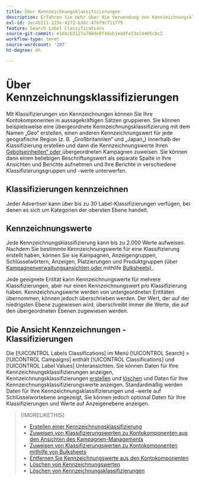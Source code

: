 ```yaml
---
title: Über Kennzeichnungsklassifizierungen
description: Erfahren Sie mehr über die Verwendung von Kennzeichnungsklassifizierungen zum Gruppieren Ihrer Kontokomponenten.
exl-id: 3ec4b111-225e-4272-b3dc-4f6f9c711779
feature: Search Label Classifications
source-git-commit: e16bc62127a708de8f4deb1eddfa53a14405cbc2
workflow-type: tm+mt
source-wordcount: '287'
ht-degree: 0%

---
```


# Über Kennzeichnungsklassifizierungen

Mit Klassifizierungen von Kennzeichnungen können Sie Ihre Kontokomponenten in aussagekräftigen Sätzen gruppieren. Sie können beispielsweise eine übergeordnete Kennzeichnungsklassifizierung mit dem Namen „Geo“ erstellen, einen anderen Kennzeichnungswert für jede geografische Region (z. B. „Großbritannien“ und „Japan„) innerhalb der Klassifizierung erstellen und dann die Kennzeichnungswerte Ihren [Gebotseinheiten“ oder ](/help/search-social-commerce/glossary.md#a-b) übergeordneten Kampagnen zuweisen. Sie können dann einen beliebigen Beschriftungswert als separate Spalte in Ihre Ansichten und Berichte aufnehmen und Ihre Berichte in verschiedene Klassifizierungsgruppen und -werte unterwerfen.

## Klassifizierungen kennzeichnen

Jeder Advertiser kann über bis zu 30 Label-Klassifizierungen verfügen, bei denen es sich um Kategorien der obersten Ebene handelt.

## Kennzeichnungswerte

Jede Kennzeichnungsklassifizierung kann bis zu 2.000 Werte aufweisen. Nachdem Sie bestimmte Kennzeichnungswerte für eine Klassifizierung erstellt haben, können Sie sie Kampagnen, Anzeigengruppen, Schlüsselwörtern, Anzeigen, Platzierungen und Produktgruppen (über [ Kampagnenverwaltungsansichten oder ](classification-values-assign-campaign-management.md)mithilfe [ Bulksheets) ](classification-values-assign-bulksheets.md).

Jede geeignete Entität kann Kennzeichnungswerte für mehrere Klassifizierungen, aber nur einen Kennzeichnungswert pro Klassifizierung haben. Kennzeichnungswerte werden von untergeordneten Entitäten übernommen, können jedoch überschrieben werden. Der Wert, der auf der niedrigsten Ebene zugewiesen wird, überschreibt immer die Werte, die auf den übergeordneten Ebenen zugewiesen werden.

## Die Ansicht Kennzeichnungen - Klassifizierungen

Die [!UICONTROL Labels Classifications] im Menü [!UICONTROL Search] > [!UICONTROL Campaigns] enthält [!UICONTROL Classifications] und [!UICONTROL Label Values] Unteransichten. Sie können Daten für Ihre Kennzeichnungsklassifizierungen anzeigen, Kennzeichnungsklassifizierungen [erstellen](classification-create.md) und [löschen](classification-delete.md) und Daten für Ihre Kennzeichnungsklassifizierungswerte anzeigen. Standardmäßig werden Daten für Ihre Kennzeichnungsklassifizierungen und -werte auf Schlüsselwortebene angezeigt, Sie können jedoch optional Daten für Ihre Klassifizierungen und Werte auf Anzeigenebene anzeigen.

>[!MORELIKETHIS]
>
>* [Erstellen einer Kennzeichnungsklassifizierung](classification-create.md)
>* [Zuweisen von Klassifizierungswerten zu Kontokomponenten aus den Ansichten des Kampagnen-Managements](classification-values-assign-campaign-management.md)
>* [Zuweisen von Klassifizierungswerten zu Kontokomponenten mithilfe von Bulksheets](classification-values-assign-bulksheets.md)
>* [Entfernen Sie Kennzeichnungswerte aus den Kontokomponenten](classification-values-remove.md)
>* [Löschen von Kennzeichnungswerten](classification-values-delete.md)
>* [Löschen von Kennzeichnungsklassifizierungen](classification-delete.md)
